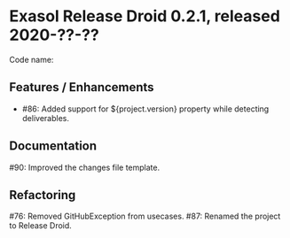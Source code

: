 # Exasol Release Droid 0.2.1, released 2020-??-??

Code name: 

## Features / Enhancements

* #86: Added support for ${project.version} property while detecting deliverables.

## Documentation

#90: Improved the changes file template.

## Refactoring

#76: Removed GitHubException from usecases.
#87: Renamed the project to Release Droid.
